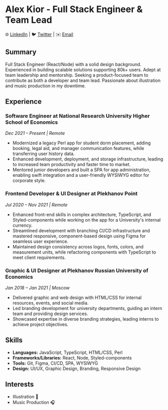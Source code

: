 # Alex Kior - Full Stack Engineer & Team Lead

🌐 [LinkedIn](https://www.linkedin.com/in/ki0r/) | 🐦 [Twitter](https://twitter.com/alexki0r) | ✉️ [Email](mailto:akior.dev@gmail.com)

## Summary
Full Stack Engineer (React/Node) with a solid design background. Experienced in building scalable solutions supporting 80k+ users. Adept at team leadership and mentorship. Seeking a product-focused team to contribute as both a developer and team lead. Passionate about illustration and music production in my downtime.

## Experience

### Software Engineer at National Research University Higher School of Economics
_Dec 2021 – Present | Remote_
- Modernized a legacy Perl app for student dorm placement, adding booking, legal aid, and manager communication features, while transferring user history data.
- Enhanced development, deployment, and storage infrastructure, leading to increased team productivity and faster time to market.
- Mentored junior developers and built a SPA for app administration, enabling swift integration and a user-friendly WYSIWYG editor for corporate style.

### Frontend Developer & UI Designer at Plekhanov Point
_Jul 2020 – Nov 2021 | Remote_
- Enhanced front-end skills in complex architecture, TypeScript, and Styled-components while working on the app for a University's internal currency.
- Streamlined development with branching CI/CD infrastructure and mastered responsive, component-based design using Figma for seamless user experience.
- Maintained design consistency across logos, fonts, colors, and measurement units, while refactoring components with TypeScript to meet client requirements.

### Graphic & UI Designer at Plekhanov Russian University of Economics
_Jan 2018 – Jan 2021 | Moscow_
- Delivered graphic and web design with HTML/CSS for internal resources, events, and social media.
- Led branding development for university departments, guiding an intern team and providing design services.
- Showcased expertise in diverse branding strategies, leading interns to achieve project objectives.

## Skills
- **Languages:** JavaScript, TypeScript, HTML/CSS, Perl
- **Frameworks/Libraries:** React, Node, Styled-components
- **Tools:** Git, Figma, CI/CD, SPA, WYSIWYG
- **Design:** UI/UX, Graphic Design, Branding, Responsive Design

## Interests
- Illustration 🎨
- Music Production 🎧

